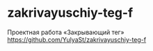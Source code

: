 # zakrivayuschiy-teg-f
Проектная работа «Закрывающий тег» 
https://github.com/YulyaSt/zakrivayuschiy-teg-f
